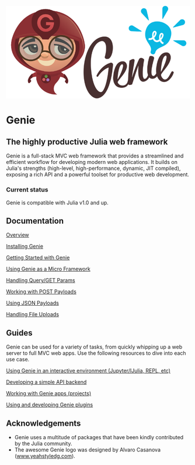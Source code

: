 ![Genie Logo](content/img/genie_logo.png)

# Genie

## The highly productive Julia web framework

Genie is a full-stack MVC web framework that provides a streamlined and efficient workflow for developing modern web applications. It builds on Julia's strengths (high-level, high-performance, dynamic, JIT compiled), exposing a rich API and a powerful toolset for productive web development.

### Current status

Genie is compatible with Julia v1.0 and up.

## Documentation

[Overview](1--Overview.md)

[Installing Genie](2--Installing_Genie.md)

[Getting Started with Genie](3--Getting_Started.md)

[Using Genie as a Micro Framework](4--Developing_Micro_Apps.md)

[Handling Query/GET Params](5--Handling_Query_Params.md)

[Working with POST Payloads](6--Working_with_POST_Payloads.md)

[Using JSON Payloads](7--Using_JSON_Payloads.md)

[Handling File Uploads](8--Handling_File_Uploads.md)

## Guides

Genie can be used for a variety of tasks, from quickly whipping up a web server to full MVC web apps.
Use the following resources to dive into each use case.

[Using Genie in an interactive environment (Jupyter/IJulia, REPL, etc)](content/Interactive_environment.md)

[Developing a simple API backend](content/Simple_API_backend.md)

[Working with Genie apps (projects)](content/Working_with_Genie_apps/index.md)

[Using and developing Genie plugins](content/Genie_Plugins.md)

## Acknowledgements

* Genie uses a multitude of packages that have been kindly contributed by the Julia community.
* The awesome Genie logo was designed by Alvaro Casanova (www.yeahstyledg.com).
